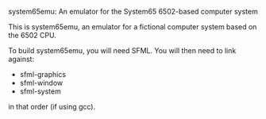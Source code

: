 system65emu: An emulator for the System65 6502-based computer system

This is system65emu, an emulator for a fictional computer system based on the
6502 CPU.

To build system65emu, you will need SFML. You will then need to link against:

 * sfml-graphics
 * sfml-window
 * sfml-system

in that order (if using gcc).